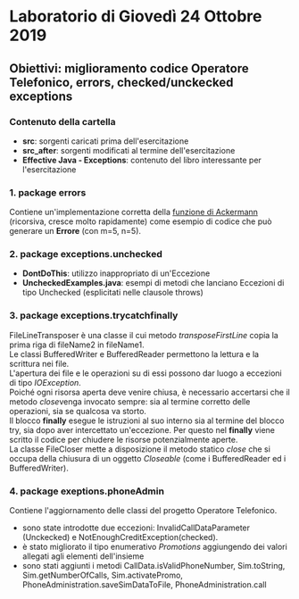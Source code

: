 # Laboratorio di Giovedì 24 Ottobre 2019
## Obiettivi: miglioramento codice Operatore Telefonico, errors, checked/unckecked exceptions

### Contenuto della cartella
- **src**: sorgenti caricati prima dell'esercitazione
- **src_after**: sorgenti modificati al termine dell'esercitazione
- **Effective Java - Exceptions**: contenuto del libro interessante per l'esercitazione

### 1. package errors
Contiene un'implementazione corretta della [funzione di Ackermann](https://it.wikipedia.org/wiki/Funzione_di_Ackermann) (ricorsiva, cresce molto rapidamente) come esempio di codice che può generare un **Errore** (con m=5, n=5).

### 2. package exceptions.unchecked
- **DontDoThis**: utilizzo inappropriato di un'Eccezione
- **UncheckedExamples.java**: esempi di metodi che lanciano Eccezioni di tipo Unchecked (esplicitati nelle clausole throws)

### 3. package exceptions.trycatchfinally
FileLineTransposer è una classe il cui metodo *transposeFirstLine* copia la prima riga di fileName2 in fileName1.  
Le classi BufferedWriter e BufferedReader permettono la lettura e la scrittura nei file.  
L'apertura dei file e le operazioni su di essi possono dar luogo a eccezioni di tipo *IOException*.  
Poiché ogni risorsa aperta deve venire chiusa, è necessario accertarsi che il metodo *close*venga invocato sempre: sia al termine  corretto delle operazioni, sia se qualcosa va storto.  
Il blocco **finally** esegue le istruzioni al suo interno sia al termine del blocco try, sia dopo aver intercettato un'eccezione.
Per questo nel **finally** viene scritto il codice per chiudere le risorse potenzialmente aperte.  
La classe FileCloser mette a disposizione il metodo statico *close* che si occupa della chiusura di un oggetto *Closeable* (come i BufferedReader ed i BufferedWriter).

### 4. package exeptions.phoneAdmin
Contiene l'aggiornamento delle classi del progetto Operatore Telefonico.
- sono state introdotte due eccezioni: InvalidCallDataParameter (Unckecked) e NotEnoughCreditException(checked).
- è stato migliorato il tipo enumerativo *Promotions* aggiungendo dei valori allegati agli elementi dell'insieme
- sono stati aggiunti i metodi CallData.isValidPhoneNumber, Sim.toString, Sim.getNumberOfCalls, Sim.activatePromo, PhoneAdministration.saveSimDataToFile, PhoneAdministration.call


